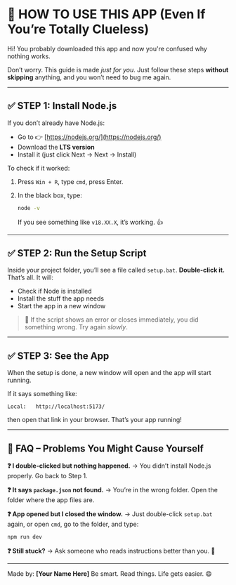 # 🧠 HOW TO USE THIS APP (Even If You’re Totally Clueless)

Hi! You probably downloaded this app and now you're confused why nothing works.

Don’t worry. This guide is made *just for you*. Just follow these steps **without skipping** anything, and you won’t need to bug me again.

---

## ✅ STEP 1: Install Node.js

If you don’t already have Node.js:

* Go to 👉 [https://nodejs.org/](https://nodejs.org/)
* Download the **LTS version**
* Install it (just click Next → Next → Install)

To check if it worked:

1. Press `Win + R`, type `cmd`, press Enter.
2. In the black box, type:

   ```bash
   node -v
   ```

   If you see something like `v18.XX.X`, it’s working. 👍

---

## ✅ STEP 2: Run the Setup Script

Inside your project folder, you’ll see a file called `setup.bat`.
**Double-click it.** That’s all. It will:

* Check if Node is installed
* Install the stuff the app needs
* Start the app in a new window

> 🔁 If the script shows an error or closes immediately, you did something wrong. Try again *slowly*.

---

## ✅ STEP 3: See the App

When the setup is done, a new window will open and the app will start running.

If it says something like:

```
Local:   http://localhost:5173/
```

then open that link in your browser. That’s your app running!

---

## 🚫 FAQ – Problems You Might Cause Yourself

**❓ I double-clicked but nothing happened.**
→ You didn’t install Node.js properly. Go back to Step 1.

**❓ It says `package.json` not found.**
→ You’re in the wrong folder. Open the folder where the app files are.

**❓ App opened but I closed the window.**
→ Just double-click `setup.bat` again, or open `cmd`, go to the folder, and type:

```bash
npm run dev
```

**❓ Still stuck?**
→ Ask someone who reads instructions better than you. 🤫

---

Made by: **\[Your Name Here]**
Be smart. Read things. Life gets easier. 😄
